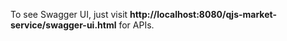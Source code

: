 
To see Swagger UI, just visit **http://localhost:8080/qjs-market-service/swagger-ui.html** for APIs.